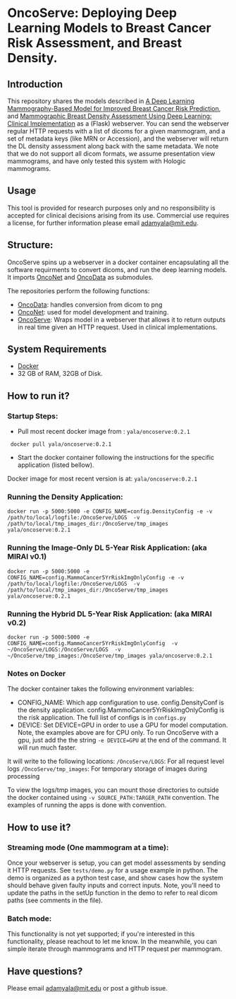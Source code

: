 # OncoServe: Deploying Deep Learning Models to Breast Cancer Risk Assessment, and Breast Density.

## Introduction
This repository shares the models described in [A Deep Learning Mammography-Based Model for Improved Breast Cancer Risk Prediction](https://pubs.rsna.org/doi/), and [Mammographic Breast Density Assessment Using
Deep Learning: Clinical Implementation](https://pubs.rsna.org/doi/10.1148/radiol.2018180694) as a (Flask) webserver.  You can send the webserver regular HTTP requests with a list of dicoms for a given mammogram, and a set of metadata keys (like MRN or Accession), and the webserver will return the DL density assessment along back with the same metadata. We note that we do not support all dicom formats, we assume presentation view mammograms, and have only tested this system with Hologic mammograms.

## Usage
This tool is provided for research purposes only and no responsibility is accepted for clinical decisions arising from its use. Commercial use requires a license, for further information please email adamyala@mit.edu.

## Structure:
OncoServe spins up a webserver in a docker container encapsulating all the software requirments to convert dicoms, and run the deep learning models. It imports [OncoNet](https://github.com/yala/OncoNet_Public) and [OncoData](https://github.com/yala/OncoData_Public) as submodules.

The repositories perform the following functions:
- [OncoData](https://github.com/yala/OncoData_Public): handles conversion from dicom to png
- [OncoNet](https://github.com/yala/OncoNet_Public): used for model development and training.
- [OncoServe](https://github.com/yala/OncoServe_Public): Wraps model in a webserver that allows it to return outputs in real time given an HTTP request. Used in clinical implementations. 

## System Requirements
- [Docker](https://www.docker.com/)
- 32 GB of RAM, 32GB of Disk.

## How to run it?
### Startup Steps:
- Pull most recent docker image from : `yala/oncoserve:0.2.1`

``` docker pull yala/oncoserve:0.2.1```

- Start the docker container following the instructions for the specific application (listed bellow).

Docker image for most recent version is at:
`yala/oncoserve:0.2.1`

### Running the Density Application:
```docker run -p 5000:5000 -e CONFIG_NAME=config.DensityConfig -e -v /path/to/local/logfile:/OncoServe/LOGS  -v /path/to/local/tmp_images_dir:/OncoServe/tmp_images yala/oncoserve:0.2.1```

### Running the Image-Only DL 5-Year Risk Application: (aka MIRAI v0.1)
```docker run -p 5000:5000 -e CONFIG_NAME=config.MammoCancer5YrRiskImgOnlyConfig -e -v /path/to/local/logfile:/OncoServe/LOGS  -v /path/to/local/tmp_images_dir:/OncoServe/tmp_images yala/oncoserve:0.2.1```
### Running the Hybrid DL 5-Year Risk Application: (aka MIRAI v0.2) 
```docker run -p 5000:5000 -e CONFIG_NAME=config.MammoCancer5YrRiskImgOnlyConfig  -v ~/OncoServe/LOGS:/OncoServe/LOGS  -v ~/OncoServe/tmp_images:/OncoServe/tmp_images yala/oncoserve:0.2.1```

### Notes on Docker 
The docker container takes the following environment variables:

- CONFIG_NAME: Which app configuration to use. config.DensityConf is the
density application. config.MammoCancer5YrRiskImgOnlyConfig is the risk application. The full list of configs is in `configs.py`
- DEVICE: Set DEVICE=GPU in order to use a GPU for model computation. Note, the examples above are for CPU only. To run OncoServe with a gpu, just add the the string `-e DEVICE=GPU` at the end of the command. It will run much faster. 

It will write to the following locations:
`/OncoServe/LOGS`: For all request level logs
`/OncoServe/tmp_images`: For temporary storage of images during processing

To view the logs/tmp images, you can mount those directories to outside the docker contained using `-v SOURCE_PATH:TARGER_PATH`  convention. The examples of running the apps is done with convention.

## How to use it?

### Streaming mode (One mammogram at a time):
Once your webserver is setup, you can get model assessments by sending it HTTP requests. 
See `tests/demo.py` for a usage example in python. The demo is organized as a python test case, and show cases how the system should behave given faulty inputs and correct inputs. Note, you'll need to update the paths in the setUp function in the demo to refer to real dicom paths (see comments in the file).

### Batch mode:
This functionality is not yet supported; if you're interested in this functionality, please reachout to let me know. In the meanwhile, you can simple iterate through mammograms and HTTP request per mammogram. 

## Have questions?
Please email adamyala@mit.edu or post a github issue.
